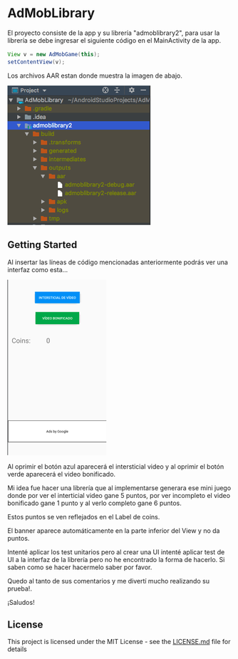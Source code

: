 # AdMobLibrary
 
El proyecto consiste de la app y su librería "admoblibrary2", para usar la librería se debe ingresar el siguiente código en el MainActivity de la app.

```java
View v = new AdMobGame(this);
setContentView(v);
```

Los archivos AAR estan donde muestra la imagen de abajo.

![Alt text](https://github.com/Layoneth/AdMobLibrary/blob/master/HOla.png)
        
## Getting Started

Al insertar las líneas de código mencionadas anteriormente podrás ver una interfaz como esta...

![Alt text](https://github.com/Layoneth/AdMobLibrary/blob/master/movil.png)

Al oprimir el botón azul aparecerá el intersticial video y al oprimir el botón verde aparecerá el video bonificado.

Mi idea fue hacer una librería que al implementarse generara ese mini juego donde por ver el interticial video gane 5 puntos, por ver incompleto el video bonificado gane 1 punto y al verlo completo gane 6 puntos.

Estos puntos se ven reflejados en el Label de coins.

El banner aparece automáticamente en la parte inferior del View y no da puntos.

Intenté aplicar los test unitarios pero al crear una UI intenté aplicar test de UI a la interfaz de la librería pero no he encontrado la forma de hacerlo. Si saben como se hacer hacermelo saber por favor.

Quedo al tanto de sus comentarios y me divertí mucho realizando su prueba!.

¡Saludos!

## License

This project is licensed under the MIT License - see the [LICENSE.md](LICENSE.md) file for details
